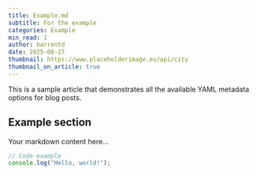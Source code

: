 ```yaml
---
title: Example.md
subtitle: For the example
categories: Example
min_read: 1
author: barrentd
date: 2025-08-27
thumbnail: https://www.placeholderimage.eu/api/city
thumbnail_on_article: true
---
```


This is a sample article that demonstrates all the available YAML metadata options for blog posts.

## Example section

Your markdown content here...

```javascript
// Code example
console.log("Hello, world!");

